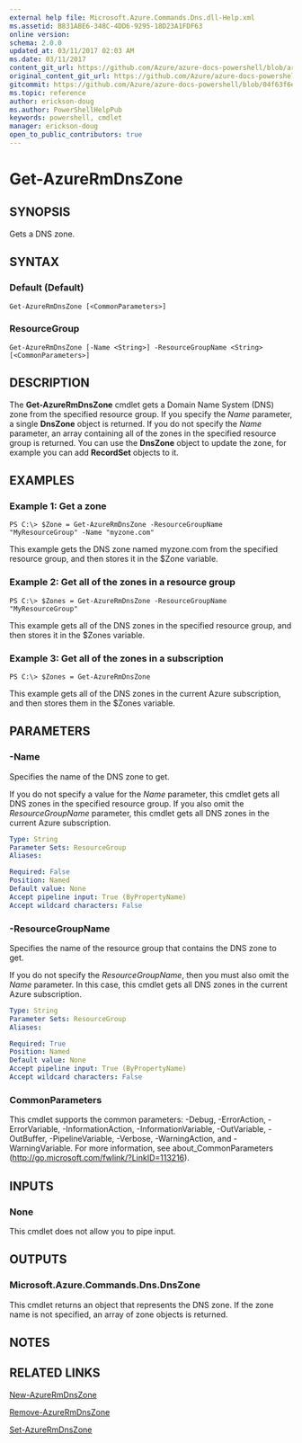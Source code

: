 ```yaml
---
external help file: Microsoft.Azure.Commands.Dns.dll-Help.xml
ms.assetid: B831ABE6-348C-4DD6-9295-18D23A1FDF63
online version:
schema: 2.0.0
updated_at: 03/11/2017 02:03 AM
ms.date: 03/11/2017
content_git_url: https://github.com/Azure/azure-docs-powershell/blob/armsql/azureps-cmdlets-docs/ResourceManager/AzureRM.Dns/v2.7.0/Get-AzureRmDnsZone.md
original_content_git_url: https://github.com/Azure/azure-docs-powershell/blob/armsql/azureps-cmdlets-docs/ResourceManager/AzureRM.Dns/v2.7.0/Get-AzureRmDnsZone.md
gitcommit: https://github.com/Azure/azure-docs-powershell/blob/04f63f6e685743ace2c57eb157574e34e8610b1c
ms.topic: reference
author: erickson-doug
ms.author: PowerShellHelpPub
keywords: powershell, cmdlet
manager: erickson-doug
open_to_public_contributors: true
---
```


# Get-AzureRmDnsZone

## SYNOPSIS
Gets a DNS zone.

## SYNTAX

### Default (Default)
```
Get-AzureRmDnsZone [<CommonParameters>]
```

### ResourceGroup
```
Get-AzureRmDnsZone [-Name <String>] -ResourceGroupName <String> [<CommonParameters>]
```

## DESCRIPTION
The **Get-AzureRmDnsZone** cmdlet gets a Domain Name System (DNS) zone from the specified resource group.
If you specify the *Name* parameter, a single **DnsZone** object is returned.
If you do not specify the *Name* parameter, an array containing all of the zones in the specified resource group is returned.
You can use the **DnsZone** object to update the zone, for example you can add **RecordSet** objects to it.

## EXAMPLES

### Example 1: Get a zone
```
PS C:\> $Zone = Get-AzureRmDnsZone -ResourceGroupName "MyResourceGroup" -Name "myzone.com"
```

This example gets the DNS zone named myzone.com from the specified resource group, and then stores it in the $Zone variable.

### Example 2: Get all of the zones in a resource group
```
PS C:\> $Zones = Get-AzureRmDnsZone -ResourceGroupName "MyResourceGroup"
```

This example gets all of the DNS zones in the specified resource group, and then stores it in the $Zones variable.

### Example 3: Get all of the zones in a subscription
```
PS C:\> $Zones = Get-AzureRmDnsZone
```

This example gets all of the DNS zones in the current Azure subscription, and then stores them in the $Zones variable.

## PARAMETERS

### -Name
Specifies the name of the DNS zone to get.

If you do not specify a value for the *Name* parameter, this cmdlet gets all DNS zones in the specified resource group.
If you also omit the *ResourceGroupName* parameter, this cmdlet gets all DNS zones in the current Azure subscription.

```yaml
Type: String
Parameter Sets: ResourceGroup
Aliases:

Required: False
Position: Named
Default value: None
Accept pipeline input: True (ByPropertyName)
Accept wildcard characters: False
```

### -ResourceGroupName
Specifies the name of the resource group that contains the DNS zone to get.

If you do not specify the *ResourceGroupName*, then you must also omit the *Name* parameter.
In this case, this cmdlet gets all DNS zones in the current Azure subscription.

```yaml
Type: String
Parameter Sets: ResourceGroup
Aliases:

Required: True
Position: Named
Default value: None
Accept pipeline input: True (ByPropertyName)
Accept wildcard characters: False
```

### CommonParameters
This cmdlet supports the common parameters: -Debug, -ErrorAction, -ErrorVariable, -InformationAction, -InformationVariable, -OutVariable, -OutBuffer, -PipelineVariable, -Verbose, -WarningAction, and -WarningVariable. For more information, see about_CommonParameters (http://go.microsoft.com/fwlink/?LinkID=113216).

## INPUTS

### None
This cmdlet does not allow you to pipe input.

## OUTPUTS

### Microsoft.Azure.Commands.Dns.DnsZone
This cmdlet returns an object that represents the DNS zone.
If the zone name is not specified, an array of zone objects is returned.

## NOTES

## RELATED LINKS

[New-AzureRmDnsZone](./New-AzureRmDnsZone.md)

[Remove-AzureRmDnsZone](./Remove-AzureRmDnsZone.md)

[Set-AzureRmDnsZone](./Set-AzureRmDnsZone.md)
